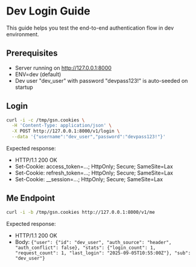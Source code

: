 # Dev Login Guide

This guide helps you test the end-to-end authentication flow in dev environment.

## Prerequisites
- Server running on http://127.0.0.1:8000
- ENV=dev (default)
- Dev user "dev_user" with password "devpass123!" is auto-seeded on startup

## Login
```bash
curl -i -c /tmp/gsn.cookies \
  -H 'Content-Type: application/json' \
  -X POST http://127.0.0.1:8000/v1/login \
  --data '{"username":"dev_user","password":"devpass123!"}'
```

Expected response:
- HTTP/1.1 200 OK
- Set-Cookie: access_token=...; HttpOnly; Secure; SameSite=Lax
- Set-Cookie: refresh_token=...; HttpOnly; Secure; SameSite=Lax
- Set-Cookie: __session=...; HttpOnly; Secure; SameSite=Lax

## Me Endpoint
```bash
curl -i -b /tmp/gsn.cookies http://127.0.0.1:8000/v1/me
```

Expected response:
- HTTP/1.1 200 OK
- Body: `{"user": {"id": "dev_user", "auth_source": "header", "auth_conflict": false}, "stats": {"login_count": 1, "request_count": 1, "last_login": "2025-09-05T10:55:00Z"}, "sub": "dev_user"}`
